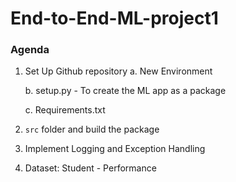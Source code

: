 # End-to-End-ML-project1

### Agenda

1. Set Up Github repository
   a. New Environment

   b. setup.py - To create the ML app as a package

   c. Requirements.txt

2. `src` folder and build the package

3. Implement Logging and Exception Handling

4. Dataset: Student - Performance
